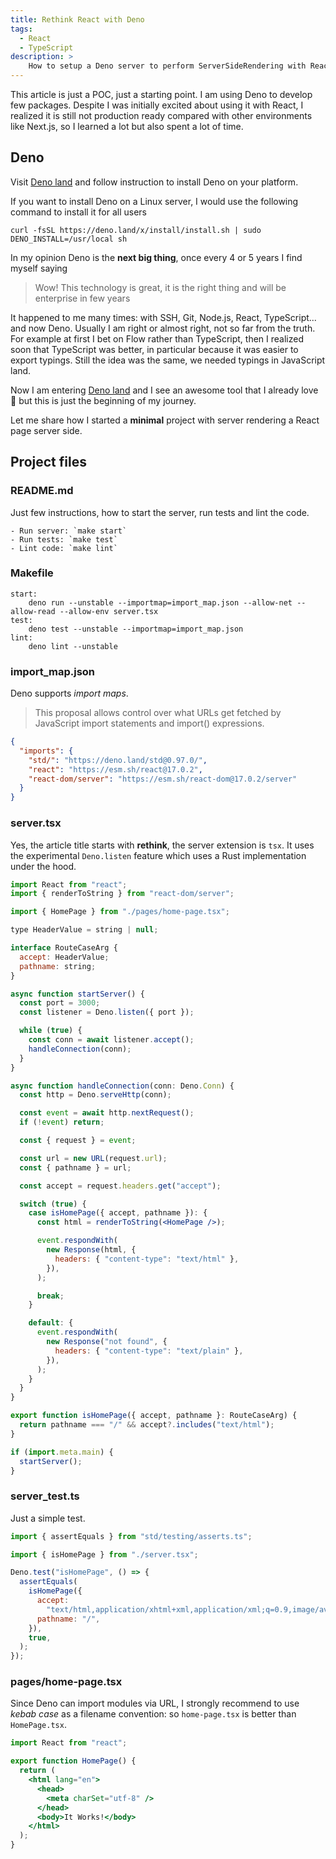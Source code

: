 ```yaml
---
title: Rethink React with Deno
tags:
  - React
  - TypeScript
description: >
    How to setup a Deno server to perform ServerSideRendering with React. The Web is evolving in the right direction.
---
```


<div class="paper warning">This article is just a POC, just a starting point. I am using Deno to develop few packages. Despite I was initially excited about using it with React, I realized it is still not production ready compared with other environments like Next.js, so I learned a lot but also spent a lot of time.</div>

## Deno

Visit [Deno land](https://deno.land/) and follow instruction to install Deno on your platform.

<div class="paper info">
  <p>
  If you want to install Deno on a Linux server, I would use the following command to install it for all users
  </p>
  <code>curl -fsSL https://deno.land/x/install/install.sh | sudo DENO_INSTALL=/usr/local sh</code>
</div>

In my opinion Deno is the **next big thing**, once every 4 or 5 years I find myself saying

> Wow! This technology is great, it is the right thing and will be enterprise in few years

It happened to me many times: with SSH, Git, Node.js, React, TypeScript... and now Deno.
Usually I am right or almost right, not so far from the truth.
For example at first I bet on Flow rather than TypeScript, then I realized soon that TypeScript was better, in particular because it was easier to export typings. Still the idea was the same, we needed typings in JavaScript land.

Now I am entering [Deno land](https://deno.land) and I see an awesome tool that I already love 💙 but this is just the beginning of my journey.

Let me share how I started a **minimal** project with server rendering a React page server side.

## Project files

### README.md

Just few instructions, how to start the server, run tests and lint the code.

```
- Run server: `make start`
- Run tests: `make test`
- Lint code: `make lint`
```

### Makefile

```
start:
	deno run --unstable --importmap=import_map.json --allow-net --allow-read --allow-env server.tsx
test:
	deno test --unstable --importmap=import_map.json
lint:
	deno lint --unstable
```

### import_map.json

Deno supports *import maps*.

> This proposal allows control over what URLs get fetched by JavaScript import statements and import() expressions.

```json
{
  "imports": {
    "std/": "https://deno.land/std@0.97.0/",
    "react": "https://esm.sh/react@17.0.2",
    "react-dom/server": "https://esm.sh/react-dom@17.0.2/server"
  }
}
```

### server.tsx

Yes, the article title starts with **rethink**, the server extension is `tsx`.
It uses the experimental `Deno.listen` feature which uses a Rust implementation under the hood.

```jsx
import React from "react";
import { renderToString } from "react-dom/server";

import { HomePage } from "./pages/home-page.tsx";

type HeaderValue = string | null;

interface RouteCaseArg {
  accept: HeaderValue;
  pathname: string;
}

async function startServer() {
  const port = 3000;
  const listener = Deno.listen({ port });

  while (true) {
    const conn = await listener.accept();
    handleConnection(conn);
  }
}

async function handleConnection(conn: Deno.Conn) {
  const http = Deno.serveHttp(conn);

  const event = await http.nextRequest();
  if (!event) return;

  const { request } = event;

  const url = new URL(request.url);
  const { pathname } = url;

  const accept = request.headers.get("accept");

  switch (true) {
    case isHomePage({ accept, pathname }): {
      const html = renderToString(<HomePage />);

      event.respondWith(
        new Response(html, {
          headers: { "content-type": "text/html" },
        }),
      );

      break;
    }

    default: {
      event.respondWith(
        new Response("not found", {
          headers: { "content-type": "text/plain" },
        }),
      );
    }
  }
}

export function isHomePage({ accept, pathname }: RouteCaseArg) {
  return pathname === "/" && accept?.includes("text/html");
}

if (import.meta.main) {
  startServer();
}
```

### server_test.ts

Just a simple test.

```js
import { assertEquals } from "std/testing/asserts.ts";

import { isHomePage } from "./server.tsx";

Deno.test("isHomePage", () => {
  assertEquals(
    isHomePage({
      accept:
        "text/html,application/xhtml+xml,application/xml;q=0.9,image/avif,image/webp,image/apng,*/*;q=0.8,application/signed-exchange;v=b3;q=0.9",
      pathname: "/",
    }),
    true,
  );
});
```

### pages/home-page.tsx

<div class="paper info">
Since Deno can import modules via URL, I strongly recommend to use <em>kebab case</em> as a filename convention:
so <code>home-page.tsx</code> is better than <code>HomePage.tsx</code>.
</div>

```jsx
import React from "react";

export function HomePage() {
  return (
    <html lang="en">
      <head>
        <meta charSet="utf-8" />
      </head>
      <body>It Works!</body>
    </html>
  );
}
```
